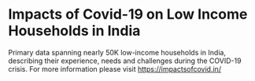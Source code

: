 # Impacts of Covid-19 on Low Income Households in India
Primary data spanning nearly 50K low-income households in India, describing their experience, needs and challenges during the COVID-19 crisis. For more information please visit https://impactsofcovid.in/
